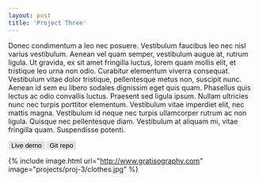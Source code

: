 ```yaml
---
layout: post
title: 'Project Three'
---
```


Donec condimentum a leo nec posuere. Vestibulum faucibus leo nec nisl varius vestibulum. Aenean vel quam semper, vestibulum augue at, rutrum ligula. Ut gravida, ex sit amet fringilla luctus, lorem quam mollis elit, et tristique leo urna non odio. Curabitur elementum viverra consequat. Vestibulum vitae dolor tristique, pellentesque metus non, suscipit nunc. Aenean id sem eu libero sodales dignissim eget quis quam. Phasellus quis lectus ac odio convallis luctus. Praesent sed ligula ipsum. Nullam ultricies nunc nec turpis porttitor elementum. Vestibulum vitae imperdiet elit, nec mattis magna. Vestibulum id neque nec turpis ullamcorper rutrum ac non ligula. Quisque nec pellentesque diam. Vestibulum at aliquam mi, vitae fringilla quam. Suspendisse potenti.

[<button name="button" class="btn">Live demo</button>](http://www.google.com)
[<button name="button" class="btn">Git repo</button>](http://www.google.com)

<style> 
.btn {
    color: black;
    background-color: #e5e5e5;
    cursor: pointer;
    border: none;
}
</style>


{% include image.html url="http://www.gratisography.com" image="projects/proj-3/clothes.jpg" %}
